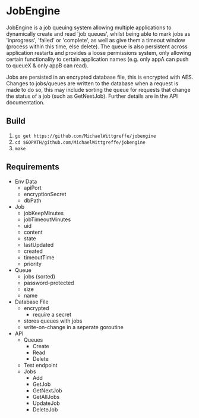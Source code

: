 # JobEngine

JobEngine is a job queuing system allowing multiple applications to dynamically create and read 'job queues', whilst being able to mark jobs as 'inprogress', 'failed' or 'complete', as well as give them a timeout window (process within this time, else delete). The queue is also persistent across application restarts and provides a loose permissions system, only allowing certain functionality to certain application names (e.g. only appA can push to queueX & only appB can read).

Jobs are persisted in an encrypted database file, this is encrypted with AES. Changes to jobs/queues are written to the database when a request is made to do so, this may include sorting the queue for requests that change the status of a job (such as GetNextJob). Further details are in the API documentation.

## Build
1. ```go get https://github.com/MichaelWittgreffe/jobengine```
2. ```cd $GOPATH/github.com/MichaelWittgreffe/jobengine```
3. ```make```

## Requirements
- Env Data
    - apiPort
    - encryptionSecret
    - dbPath
- Job
    - jobKeepMinutes
    - jobTimeoutMinutes
    - uid
    - content
    - state
    - lastUpdated
    - created
    - timeoutTime
    - priority
- Queue
    - jobs (sorted)
    - password-protected
    - size
    - name
- Database File
    - encrypted
        - require a secret
    - stores queues with jobs
    - write-on-change in a seperate goroutine
- API
    - Queues
        - Create
        - Read
        - Delete
    - Test endpoint
    - Jobs
        - Add
        - GetJob
        - GetNextJob
        - GetAllJobs
        - UpdateJob
        - DeleteJob
